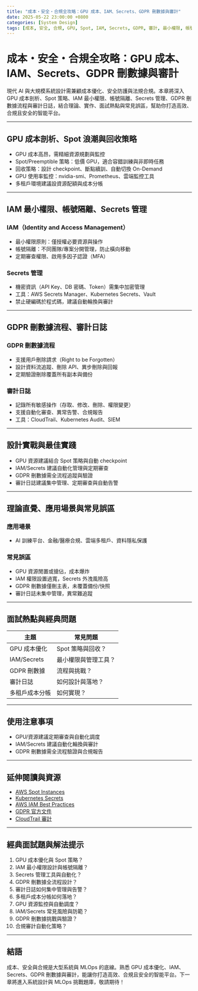 ```yaml
---
title: "成本・安全・合規全攻略：GPU 成本、IAM、Secrets、GDPR 刪數據與審計"
date: 2025-05-22 23:00:00 +0800
categories: [System Design]
tags: [成本, 安全, 合規, GPU, Spot, IAM, Secrets, GDPR, 審計, 最小權限, 帳號隔離]
---
```


# 成本・安全・合規全攻略：GPU 成本、IAM、Secrets、GDPR 刪數據與審計

現代 AI 與大規模系統設計需兼顧成本優化、安全防護與法規合規。本章將深入 GPU 成本剖析、Spot 策略、IAM 最小權限、帳號隔離、Secrets 管理、GDPR 刪數據流程與審計日誌，結合理論、實作、面試熱點與常見誤區，幫助你打造高效、合規且安全的智能平台。

---

## GPU 成本剖析、Spot 浪潮與回收策略

- GPU 成本高昂，需精細資源規劃與監控
- Spot/Preemptible 策略：低價 GPU，適合容錯訓練與非即時任務
- 回收策略：設計 checkpoint、斷點續訓、自動切換 On-Demand
- GPU 使用率監控：nvidia-smi、Prometheus、雲端監控工具
- 多租戶環境建議設資源配額與成本分帳

---

## IAM 最小權限、帳號隔離、Secrets 管理

### IAM（Identity and Access Management）

- 最小權限原則：僅授權必要資源與操作
- 帳號隔離：不同團隊/專案分開管理，防止橫向移動
- 定期審查權限、啟用多因子認證（MFA）

### Secrets 管理

- 機密資訊（API Key、DB 密碼、Token）需集中加密管理
- 工具：AWS Secrets Manager、Kubernetes Secrets、Vault
- 禁止硬編碼於程式碼，建議自動輪換與審計

---

## GDPR 刪數據流程、審計日誌

### GDPR 刪數據流程

- 支援用戶刪除請求（Right to be Forgotten）
- 設計資料流追蹤、刪除 API、異步刪除與回報
- 定期驗證刪除覆蓋所有副本與備份

### 審計日誌

- 記錄所有敏感操作（存取、修改、刪除、權限變更）
- 支援自動化審查、異常告警、合規報告
- 工具：CloudTrail、Kubernetes Audit、SIEM

---

## 設計實戰與最佳實踐

- GPU 資源建議結合 Spot 策略與自動 checkpoint
- IAM/Secrets 建議自動化管理與定期審查
- GDPR 刪數據需全流程追蹤與驗證
- 審計日誌建議集中管理、定期審查與自動告警

---

## 理論直覺、應用場景與常見誤區

### 應用場景

- AI 訓練平台、金融/醫療合規、雲端多租戶、資料隱私保護

### 常見誤區

- GPU 資源閒置或搶佔，成本爆炸
- IAM 權限設置過寬，Secrets 外洩風險高
- GDPR 刪數據僅刪主表，未覆蓋備份/快照
- 審計日誌未集中管理，異常難追蹤

---

## 面試熱點與經典問題

| 主題           | 常見問題             |
| -------------- | -------------------- |
| GPU 成本優化   | Spot 策略與回收？    |
| IAM/Secrets    | 最小權限與管理工具？ |
| GDPR 刪數據    | 流程與挑戰？         |
| 審計日誌       | 如何設計與落地？     |
| 多租戶成本分帳 | 如何實現？           |

---

## 使用注意事項

* GPU/資源建議定期審查與自動化調度
* IAM/Secrets 建議自動化輪換與審計
* GDPR 刪數據需全流程驗證與合規報告

---

## 延伸閱讀與資源

* [AWS Spot Instances](https://aws.amazon.com/ec2/spot/)
* [Kubernetes Secrets](https://kubernetes.io/docs/concepts/configuration/secret/)
* [AWS IAM Best Practices](https://docs.aws.amazon.com/IAM/latest/UserGuide/best-practices.html)
* [GDPR 官方文件](https://gdpr-info.eu/)
* [CloudTrail 審計](https://docs.aws.amazon.com/awscloudtrail/latest/userguide/cloudtrail-user-guide.html)

---

## 經典面試題與解法提示

1. GPU 成本優化與 Spot 策略？
2. IAM 最小權限設計與帳號隔離？
3. Secrets 管理工具與自動化？
4. GDPR 刪數據全流程設計？
5. 審計日誌如何集中管理與告警？
6. 多租戶成本分帳如何落地？
7. GPU 資源監控與自動調度？
8. IAM/Secrets 常見風險與防範？
9. GDPR 刪數據挑戰與驗證？
10. 合規審計自動化策略？

---

## 結語

成本、安全與合規是大型系統與 MLOps 的底線。熟悉 GPU 成本優化、IAM、Secrets、GDPR 刪數據與審計，能讓你打造高效、合規且安全的智能平台。下一章將進入系統設計與 MLOps 挑戰題庫，敬請期待！

